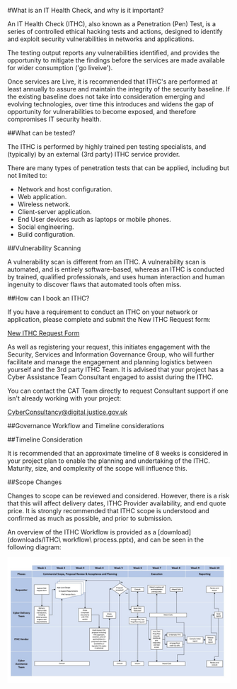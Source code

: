 #What is an IT Health Check, and why is it important?

An IT Health Check (ITHC),
also known as a Penetration (Pen) Test,
is a series of controlled ethical hacking tests and actions,
designed to identify and exploit security vulnerabilities
in networks and applications.

The testing output reports any vulnerabilities identified,
and provides the opportunity to mitigate the findings
before the services are made available for wider consumption ('go liveive').

Once services are Live,
it is recommended that ITHC's are performed at least annually
to assure and maintain the integrity of the security baseline.
If the existing baseline does not take into consideration
emerging and evolving technologies,
over time this introduces and widens the gap of opportunity
for vulnerabilities to become exposed,
and therefore compromises IT security health.

##What can be tested?

The ITHC is performed by highly trained pen testing specialists,
and (typically) by an external (3rd party) ITHC service provider.

There are many types of penetration tests that can be applied,
including but not limited to:

* Network and host configuration.
* Web application.
* Wireless network.
* Client-server application.
* End User devices such as laptops or mobile phones.
* Social engineering.
* Build configuration.

##Vulnerability Scanning

A vulnerability scan is different from an ITHC.
A vulnerability scan is automated,
and is entirely software-based,
whereas an ITHC is conducted by trained,
qualified professionals,
and uses human interaction and human ingenuity to discover flaws that automated tools often miss.

##How can I book an ITHC?

If you have a requirement to conduct an ITHC on your network
or application,
please complete and submit the New ITHC Request form:

[New ITHC Request Form ](https://forms.office.com/Pages/ResponsePage.aspx?id=KEeHxuZx_kGp4S6MNndq2DJZ0qLuxaVBtuHXfXAIqUZUNDZTMTZJVjJZUkhLUFFLSEdOQ0lWOEUyWCQlQCN0PWcu)

As well as registering your request,
this initiates engagement with the Security,
Services and Information Governance Group,
who will further facilitate and manage the engagement
and planning logistics between yourself and the 3rd party ITHC Team.
It is advised that your project has a Cyber Assistance Team Consultant
engaged to assist during the ITHC.

You can contact the CAT Team directly to request Consultant support
if one isn't already working with your project:

[CyberConsultancy@digital.justice.gov.uk](mailto:CyberConsultancy@digital.justice.gov.uk)

##Governance Workflow and Timeline considerations

##Timeline Consideration

It is recommended that an approximate timeline of 8 weeks
is considered in your project plan
to enable the planning and undertaking of the ITHC.
Maturity,
size,
and complexity of the scope will influence this.

##Scope Changes

Changes to scope can be reviewed and considered.
However,
there is a risk that this will affect delivery dates,
ITHC Provider availability,
and end quote price.
It is strongly recommended that ITHC scope is understood
and confirmed as much as possible,
and prior to submission.

An overview of the ITHC Workflow is provided
as a [download](downloads/ITHC\ workflow\ process.pptx),
and can be seen in the following diagram:

![IT Health Check Process workflow](images/workflow.jpg)
